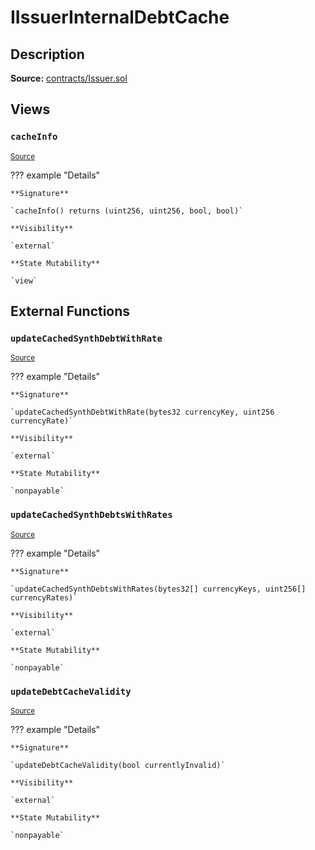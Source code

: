 # IIssuerInternalDebtCache

## Description

**Source:** [contracts/Issuer.sol](https://github.com/Synthetixio/synthetix/tree/v2.33.0-ovm/contracts/Issuer.sol)

## Views

### `cacheInfo`

<sub>[Source](https://github.com/Synthetixio/synthetix/tree/v2.33.0-ovm/contracts/Issuer.sol#L36)</sub>

??? example "Details"

    **Signature**

    `cacheInfo() returns (uint256, uint256, bool, bool)`

    **Visibility**

    `external`

    **State Mutability**

    `view`

## External Functions

### `updateCachedSynthDebtWithRate`

<sub>[Source](https://github.com/Synthetixio/synthetix/tree/v2.33.0-ovm/contracts/Issuer.sol#L30)</sub>

??? example "Details"

    **Signature**

    `updateCachedSynthDebtWithRate(bytes32 currencyKey, uint256 currencyRate)`

    **Visibility**

    `external`

    **State Mutability**

    `nonpayable`

### `updateCachedSynthDebtsWithRates`

<sub>[Source](https://github.com/Synthetixio/synthetix/tree/v2.33.0-ovm/contracts/Issuer.sol#L32)</sub>

??? example "Details"

    **Signature**

    `updateCachedSynthDebtsWithRates(bytes32[] currencyKeys, uint256[] currencyRates)`

    **Visibility**

    `external`

    **State Mutability**

    `nonpayable`

### `updateDebtCacheValidity`

<sub>[Source](https://github.com/Synthetixio/synthetix/tree/v2.33.0-ovm/contracts/Issuer.sol#L34)</sub>

??? example "Details"

    **Signature**

    `updateDebtCacheValidity(bool currentlyInvalid)`

    **Visibility**

    `external`

    **State Mutability**

    `nonpayable`
